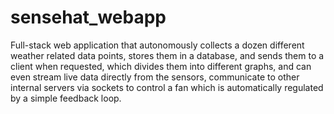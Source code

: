 # sensehat_webapp
Full-stack web application that autonomously collects a dozen different weather related data points, stores them in a database, and sends them to a client when requested, which divides them into different graphs, and can even stream live data directly from the sensors, communicate to other internal servers via sockets to control a fan which is automatically regulated by a simple feedback loop.
